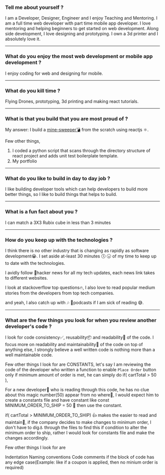 ### Tell me about yourself ?
I am a Developer, Designer, Engineer and I enjoy Teaching and Mentoring. I am a full time web developer with part time mobile app developer. I love mentoring and helping beginners to get started on web development. Along side development, I love designing and prototyping. I own a 3d printer and I absolutely love it. 

---

### What do you enjoy the most web development or mobile app development ?
I enjoy coding for web and designing for mobile.

---

### What do you kill time ?
Flying Drones, prototyping, 3d printing and making react tutorials. 

---

### What is that you build that you are most proud of ?
My answer: I build a [mine-sweeper💣](https://github.com/symmetriccurve/minesweeper-with-react) from the scratch using reactjs ⚛.

Few other things, 
1. I coded a python script that scans through the directory structure of react project and adds unit test boilerplate template.
2. My portfolio

---

### What do you like to build in day to day job ?
I like building developer tools which can help developers to build more better things, so I like to build things that helps to build. 

---

### What is a fun fact about you ?
I can match a 3X3 Rubix cube in less than 3 minutes

---

### How do you keep up with the technologies ?
I think there is no other industry that is changing as rapidly as software development😭. I set aside at-least 30 minutes 🕔 🕠 of my time to keep up to date with the technologies.

I avidly follow 🐶hacker news for all my tech updates, each news link takes to different websites.

I look at stackoverflow top questions🔥, I also love to read popular medium stories from the developers from top tech companies.

and yeah, I also catch up with 🎶 🎵podcasts if I am sick of reading 😅.

---

### What are the few things you look for when you review another developer's code ?

I look for code consistency✅, reusability📦 and readability📖 of the code. I focus more on readability and maintainability📁 of the code on top of anything else, I strongly believe a well written code is nothing more than a well maintainable code.

Few other things I look for are CONSTANTS, let's say I am reviewing the code of the developer who written a function to enable `Place Order` button only if minimum amount of order is met, he can simply do if( cartTotal > 50 ),

For a new developer🐣 who is reading through this code, he has no clue about this magic number(50) appear from no where🙇, I would expect him to create a constants file and have constant like const MINIMUM_ORDER_TO_SHIP = 50 👏 then use the constant.

if( cartTotal > MINIMUM_ORDER_TO_SHIP) 👍 makes the easier to read and maintain🎉, if the company decides to make changes to minimum order, I don't have to dig⚓️ through the files to find this if condition to alter the minimum order to ship, rather I would look for constants file and make the changes accordingly.

Few other things I look for are

Indentation
Naming conventions
Code comments if the block of code has any edge case(Example: like if a coupon is applied, then no minium order is required)
